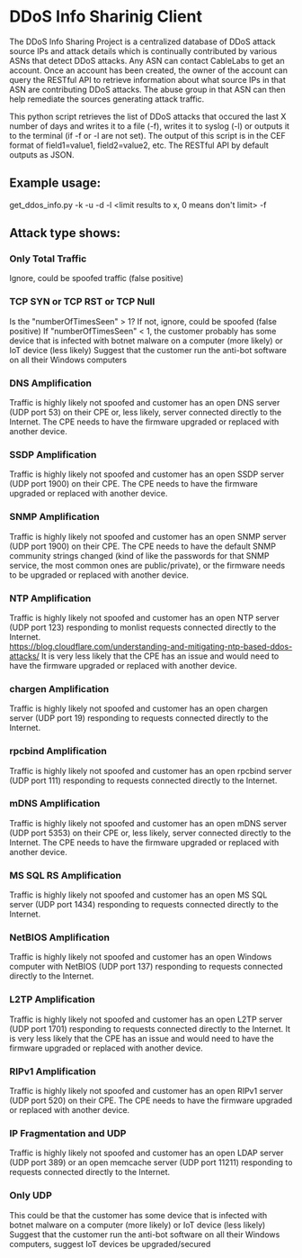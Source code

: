 # DDoS Info Sharinig Client
The DDoS Info Sharing Project is a centralized database of DDoS attack source IPs and attack details which is continually contributed by various ASNs that detect DDoS attacks.  Any ASN can contact CableLabs to get an account.  Once an account has been created, the owner of the account can query the RESTful API to retrieve information about what source IPs in that ASN are contributing DDoS attacks.  The abuse group in that ASN can then help remediate the sources generating attack traffic.

This python script retrieves the list of DDoS attacks that occured the last X number of days and writes it to a file (-f), writes it to syslog (-l) or outputs it to the terminal (if -f or -l are not set).
The output of this script is in the CEF format of field1=value1, field2=value2, etc.  The RESTful API by default outputs as JSON.

## Example usage:
get_ddos_info.py -k <key> -u <username> -d <number of days to query> -l <limit results to x, 0 means don't limit> -f <output filename>

## Attack type shows:
### Only Total Traffic
Ignore, could be spoofed traffic (false positive)
### TCP SYN or TCP RST or TCP Null
Is the "numberOfTimesSeen" > 1?
If not, ignore, could be spoofed (false positive)
If "numberOfTimesSeen" < 1, the customer probably has some device that is infected with botnet malware on a computer (more likely) or IoT device (less likely)
Suggest that the customer run the anti-bot software on all their Windows computers
### DNS Amplification
Traffic is highly likely not spoofed and customer has an open DNS server (UDP port 53) on their CPE or, less likely, server connected directly to the Internet.  The CPE needs to have the firmware upgraded or replaced with another device. 
### SSDP Amplification
Traffic is highly likely not spoofed and customer has an open SSDP server (UDP port 1900) on their CPE.  The CPE needs to have the firmware upgraded or replaced with another device.
### SNMP Amplification
Traffic is highly likely not spoofed and customer has an open SNMP server (UDP port 1900) on their CPE.  The CPE needs to have the default SNMP community strings changed (kind of like the passwords for that SNMP service, the most common ones are public/private), or the firmware needs to be upgraded or replaced with another device.
### NTP Amplification
Traffic is highly likely not spoofed and customer has an open NTP server (UDP port 123) responding to monlist requests connected directly to the Internet.  
https://blog.cloudflare.com/understanding-and-mitigating-ntp-based-ddos-attacks/
It is very less likely that the CPE has an issue and would need to have the firmware upgraded or replaced with another device.
### chargen Amplification
Traffic is highly likely not spoofed and customer has an open chargen server (UDP port 19) responding to requests connected directly to the Internet.  
### rpcbind Amplification
Traffic is highly likely not spoofed and customer has an open rpcbind server (UDP port 111) responding to requests connected directly to the Internet.  
### mDNS Amplification
Traffic is highly likely not spoofed and customer has an open mDNS server (UDP port 5353) on their CPE or, less likely, server connected directly to the Internet.  The CPE needs to have the firmware upgraded or replaced with another device. 
### MS SQL RS Amplification
Traffic is highly likely not spoofed and customer has an open MS SQL server (UDP port 1434) responding to requests connected directly to the Internet.
### NetBIOS Amplification
Traffic is highly likely not spoofed and customer has an open Windows computer with NetBIOS (UDP port 137) responding to requests connected directly to the Internet.
### L2TP Amplification
Traffic is highly likely not spoofed and customer has an open L2TP server (UDP port 1701) responding to requests connected directly to the Internet.
It is very less likely that the CPE has an issue and would need to have the firmware upgraded or replaced with another device.
### RIPv1 Amplification
Traffic is highly likely not spoofed and customer has an open RIPv1 server (UDP port 520) on their CPE.  The CPE needs to have the firmware upgraded or replaced with another device. 
### IP Fragmentation and UDP
Traffic is highly likely not spoofed and customer has an open LDAP server (UDP port 389) or an open memcache server (UDP port 11211) responding to requests connected directly to the Internet.
### Only UDP
This could be that the customer has some device that is infected with botnet malware on a computer (more likely) or IoT device (less likely)
Suggest that the customer run the anti-bot software on all their Windows computers, suggest IoT devices be upgraded/secured
